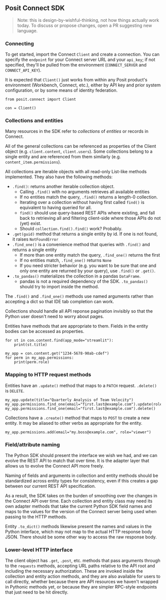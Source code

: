 ## Posit Connect SDK

> Note: this is design-by-wishful-thinking, not how things actually work today.
> To discuss or propose changes, open a PR suggesting new language.
### Connecting

To get started, import the Connect `Client` and create a connection. You can specify the `endpoint` for your Connect server URL and your `api_key`; if not specified, they'll be pulled from the environment (`CONNECT_SERVER` and `CONNECT_API_KEY`).

It is expected that `Client()` just works from within any Posit product's environment (Workbench, Connect, etc.), either by API key and prior system configuration, or by some means of identity federation.

```
from posit.connect import Client

con = Client()
```

### Collections and entities

Many resources in the SDK refer to *collections* of *entities* or records in Connect.

All of the general collections can be referenced as properties of the Client object (e.g. `client.content`, `client.users`). Some collections belong to a single entity and are referenced from them similarly (e.g. `content_item.permissions`). 

All collections are iterable objects with all read-only List-like methods implemented. They also have the following methods:

* `.find()`: returns another iterable collection object. 
    * Calling `.find()` with no arguments retrieves all available entities
    * If no entities match the query, `.find()` returns a length-0 collection.
    * Iterating over a collection without having first called `find()` is equivalent to having queried for all.
    * `find()` should use query-based REST APIs where existing, and fall back to retrieving all and filtering client-side where those APIs do not (yet) exist.
    * Should `collection.find().find()` work? Probably.
* `.get(guid)` method that returns a single entity by id. If one is not found, it raises `NotFoundError`
* `.find_one()` is a convenience method that queries with `.find()` and returns a single entity
    * If more than one entity match the query, `.find_one()` returns the first
    * If no entities match, `.find_one()` returns `None`
    * If you need stricter behavior (e.g. you want to be sure that one and only one entity are returned by your query), use `.find()` or `.get()`.
* `.to_pandas()` materializes the collection in a pandas `DataFrame`. 
    * pandas is not a required dependency of the SDK. `.to_pandas()` should try to import inside the method.

The `.find()` and `.find_one()` methods use named arguments rather than accepting a dict so that IDE tab completion can work. 

Collections should handle all API reponse pagination invisibly so that the Python user doesn't need to worry about pages. 

Entities have methods that are appropriate to them. Fields in the entity bodies can be accessed as properties. 

```
for st in con.content.find(app_mode="streamlit"):
    print(st.title)

my_app = con.content.get("1234-5678-90ab-cdef")
for perm in my_app.permissions:
    print(perm.role)
```

### Mapping to HTTP request methods

Entities have an `.update()` method that maps to a `PATCH` request. `.delete()` is `DELETE`. 

```
my_app.update(title="Quarterly Analysis of Team Velocity")
my_app.permissions.find_one(email="first.last@example.com").update(role="owner")
my_app.permissions.find_one(email="first.last@example.com").delete()
```

Collections have a `.create()` method that maps to `POST` to create a new entity. It may be aliased to other verbs as appropriate for the entity.

```
my_app.permissions.add(email="my.boss@example.com", role="viewer")
```

### Field/attribute naming

The Python SDK should present the interface we wish we had, and we can evolve the REST API to match that over time. It is the adapter layer that allows us to evolve the Connect API more freely. 

Naming of fields and arguments in collection and entity methods should be standardized across entity types for consistency, even if this creates a gap between our current REST API specification. 

As a result, the SDK takes on the burden of smoothing over the changes in the Connect API over time. Each collection and entity class may need its own adapter methods that take the current Python SDK field names and maps to the values for the version of the Connect server being used when passing to the HTTP methods. 

Entity `.to_dict()` methods likewise present the names and values in the Python interface, which may not map to the actual HTTP response body JSON. There should be some other way to access the raw response body.

### Lower-level HTTP interface

The client object has `.get`, `.post`, etc. methods that pass arguments through to the `requests` methods, accepting URL paths relative to the API root and including the necessary authorization. These are invoked inside the collection and entity action methods, and they are also available for users to call directly, whether because there are API resources we haven't wrapped in Pythonic methods yet, or because they are simpler RPC-style endpoints that just need to be hit directly. 